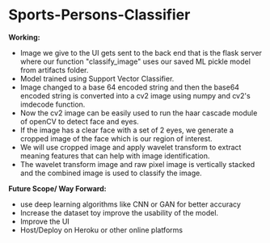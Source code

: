 # Sports-Persons-Classifier
**Working:**
- Image we give to the UI gets sent to the back end that is the flask server where our function "classify_image" uses our saved ML pickle model from artifacts folder.
- Model trained using Support Vector Classifier.
- Image changed to a base 64 encoded string and then the base64 encoded string is converted into a cv2 image using numpy and cv2's imdecode function.
- Now the cv2 image can be easily used to run the haar cascade module of openCV to detect face and eyes.
- If the image has a clear face with a set of 2 eyes, we generate a cropped image of the face which is our region of interest.
- We will use cropped image and apply wavelet transform to extract meaning features that can help with image identification.
- The wavelet transform image and raw pixel image is vertically stacked and the combined image is used to  classify the image.

**Future Scope/ Way Forward:**
- use deep learning algorithms like CNN or GAN for better accuracy
- Increase the dataset toy improve the usability of the model.
- Improve the UI
- Host/Deploy on Heroku or other online platforms
